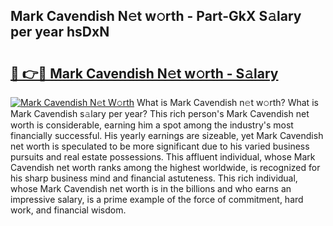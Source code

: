 ## Mark Cavendish N𝚎t w𝚘rth - Part-GkX S𝚊lary per year hsDxN

# <h2><a href="http://gc343ri.nevu.top/?p=Mark+Cavendish">🔗 👉🔴 Mark Cavendish N𝚎t w𝚘rth - S𝚊lary</a></h2>

[![Mark Cavendish N𝚎t W𝚘rth](https://i.imgur.com/Oavwk0R.jpeg)](http://gc343ri.nevu.top/?p=Mark+Cavendish)
What is Mark Cavendish n𝚎t w𝚘rth? What is Mark Cavendish s𝚊lary per year?
This rich person's Mark Cavendish net worth is considerable, earning him a spot among the industry's most financially successful. His yearly earnings are sizeable, yet Mark Cavendish net worth is speculated to be more significant due to his varied business pursuits and real estate possessions. This affluent individual, whose Mark Cavendish net worth ranks among the highest worldwide, is recognized for his sharp business mind and financial astuteness. This rich individual, whose Mark Cavendish net worth is in the billions and who earns an impressive salary, is a prime example of the force of commitment, hard work, and financial wisdom.
